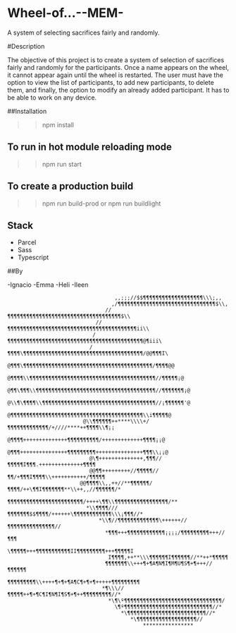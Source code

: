 # Wheel-of...--MEM-

A system of selecting sacrifices fairly and randomly.

#Description

The objective of this project is to create a system of selection of sacrifices fairly and randomly for the participants. Once a name appears on the wheel, it cannot appear again until the wheel is restarted. The user must have the option to view the list of participants, to add new participants, to delete them, and finally, the option to modify an already added participant. It has to be able to work on any device.

##Installation
>> npm install

## To run in hot module reloading mode

>> npm run start

## To create a production build

>> npm run build-prod
or
>> npm run buildlight

## Stack

- Parcel
- Sass
- Typescript

##By

-Ignacio
-Emma
-Heli
-Ileen


                                      
                                      ,,;;;//$$¶¶¶¶¶¶¶¶¶¶¶¶¶¶¶¶¶¶¶\\\;,,
                                     ,/¶¶¶¶¶¶¶¶¶¶¶¶¶¶¶¶¶¶¶¶¶¶¶¶¶¶¶¶¶¶¶$\\,
                                   //¶¶¶¶¶¶¶¶¶¶¶¶¶¶¶¶¶¶¶¶¶¶¶¶¶¶¶¶¶¶¶¶¶¶¶¶$\\
                                //¶¶¶¶¶¶¶¶¶¶¶¶¶¶¶¶¶¶¶¶¶¶¶¶¶¶¶¶¶¶¶¶¶¶¶¶¶¶¶¶¶ii\\
                               /¶¶¶¶¶¶¶¶¶¶¶¶¶¶¶¶¶¶¶¶¶¶¶¶¶¶¶¶¶¶¶¶¶¶¶¶¶¶¶¶¶¶¶@¶iii\
                              /¶¶¶¶\¶¶¶¶¶¶¶¶¶¶¶¶¶¶¶¶¶¶¶¶¶¶¶¶¶¶¶¶¶¶¶¶¶¶¶¶¶¶/@@¶¶¶I\
                             @¶¶¶\¶¶¶¶¶¶¶¶¶¶¶¶¶¶¶¶¶¶¶¶¶¶¶¶¶¶¶¶¶¶¶¶¶¶¶¶¶¶¶¶¶/¶¶¶¶@@
                           @¶¶¶¶\\¶¶¶¶¶¶¶¶¶¶¶¶¶¶¶¶¶¶¶¶¶¶¶¶¶¶¶¶¶¶¶¶¶¶¶¶¶¶¶¶//¶¶¶¶¶¡@
                          @¶¶\¶¶¶\\¶¶¶¶¶¶¶¶¶¶¶¶¶¶¶¶¶¶¶¶¶¶¶¶¶¶¶¶¶¶¶¶¶¶¶¶¶¶//¶¶¶¶¶¶¶¡@
                          @\\¶\¶¶¶¶\\¶¶¶¶¶¶¶¶¶¶¶¶¶¶¶¶¶¶¶¶¶¶¶¶¶¶¶¶¶¶¶¶¶¶¶¶//¡¶¶¶¶¶¶'@
                             @¶¶¶¶¶¶¶¶¶¶¶¶¶¶¶¶¶¶¶¶¶¶¶¶¶¶¶¶¶¶¶¶¶¶¶¶¶¶¶¶¶¶\\i¶¶¶¶¶@
                            @\\¶¶¶¶¶¶++****\\\\+/¶¶¶¶¶¶¶¶¶¶¶¶¶/+////****++¶¶¶¶\\¶¡¡
                               @¶¶¶¶++++++++++++++¶¶¶¶¶¶¶¶¶¶/+++++++++++++¶¶¶¶¡¡@
                                @¶¶¶+++++++++++++++¶¶¶¶¶¶¶¶¶+++++++++++++++¶¶¶\\¡¡@
                              @\¶++++++++++++++,¶¶¶//¶¶¶¶¶I¶¶¶.++++++++++++++¶¶¶¶
                              @@¶¶+++++++++//¶¶¶¶¶//¶¶/+¶¶¶I¶¶¶¶\\+++++++++++/¶¶¶¶¶
                           @@¶¶¶¶\\,,++//**¶¶¶¶¶¶/¶¶¶¶/++\¶¶I¶¶¶¶¶¶¶**\\++,,//¶¶¶¶¶¶/*
                             ¶¶¶¶¶¶¶¶¶¶¶¶¶¶¶¶¶¶¶¶¶¶¶¶/++++\¶¶\\¶¶¶¶¶¶¶¶¶¶¶¶¶¶¶¶¶/**
                             *\\¶¶¶¶///¶¶¶¶¶¶¶$$¶¶¶¶/++++++\¶¶¶¶¶¶¶¶¶¶¶¶\\\¡¶¶¶//*
                                 *\\¶//¶¶¶¶¶¶¶¶¶¶¶¶¶\++++++//¶¶¶¶¶¶¶¶¶¶¶¶¶¶¶//
                                   *¶¶¶+++¶¶¶¶¶¶¶¶¶¶¶¶¡¡¡¡/¶¶¶¶¶¶¶¶¶+++//¶¶¶
                                   \¶¶¶¶¶+++¶¶¶¶¶¶¶¶¶¶¶II¶¶¶¶¶¶¶¶¶+++¶¶¶¶¶I
                                    I¶¶¶¶,++**\\\¶¶¶¶¶¶I¶¶¶¶¶¶//**++*¶¶¶¶¶
                                   ¶¶¶¶¶¶¶\\+++¶+¶A¶N¶I¶M¶U¶S¶+¶+++//¶¶¶¶¶¶
                                  ¶¶¶¶¶¶¶¶¶\\++++¶+¶+¶A¶C¶+¶+¶+++++¶¶¶¶¶¶¶¶¶
                                  *¶\\\//¶¶¶¶¶++¶+¶C¶I¶N¶I¶S¶+¶++¶¶¶¶¶¶¶¶¶//*
                                    *\¶\º¶¶¶¶¶¶¶¶¶¶¶¶¶¶¶¶¶¶¶¶¶¶¶¶¶¶¶¶¶¶¶/
                                      \¶º¶¶¶¶¶¶¶¶¶¶¶¶¶¶¶¶¶¶¶¶¶¶¶¶¶¶¶¶//*
                                        *\¶¶¶¶¶¶¶¶¶¶¶¶¶¶¶¶¶¶¶¶¶¶¶¶¶//*
                                           *\¶¶¶¶¶¶¶¶¶¶¶¶¶¶¶¶¶¶¶//
                                               ****************
